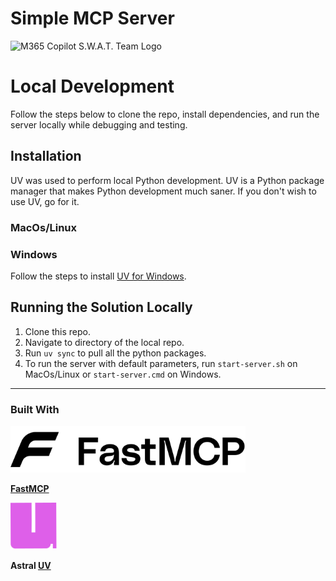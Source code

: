 # Simple MCP Server

<img src="https://avatars.githubusercontent.com/u/173712998?s=200&v=4" alt="M365 Copilot S.W.A.T. Team Logo"/>

# Local Development

Follow the steps below to clone the repo, install dependencies, and run the server locally while debugging and testing.

## Installation

UV was used to perform local Python development. UV is a Python package manager that makes Python development much saner. If you don't wish to use UV, go for it.

### MacOs/Linux

### Windows

Follow the steps to install [UV for Windows](https://docs.astral.sh/uv/getting-started/installation/). 

## Running the Solution Locally

1. Clone this repo.
2. Navigate to directory of the local repo.
3. Run `uv sync` to pull all the python packages.
4. To run the server with default parameters, run `start-server.sh` on MacOs/Linux or `start-server.cmd` on Windows.

---

### Built With


<a href="https://gofastmcp.com/"><img src="media/fast-mcp.svg?token=AAQW5GR7I46QZWRPAWGE5ALIXSO76" height="75" alt="FastMCP website."></a>

**[FastMCP]**

<a href="https://docs.astral.sh/uv/getting-started/"><img src="media/astral-uv.svg?token=AAQW5GXP26P5I4BKUJAWH73IXSO5I" height="75" alt="Astral UV Website"></a>

**Astral [UV]**






[UV]: https://docs.astral.sh/uv/
[FastMCP]:https://gofastmcp.com/